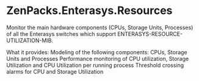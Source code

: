 # ZenPacks.Enterasys.Resources
Monitor the main hardware components (CPUs, Storage Units, Processes) of all the Enterasys switches which support ENTERASYS-RESOURCE-UTILIZATION-MIB. 

What it provides:
Modeling of the following components: CPUs, Storage Units and Processes
Performance monitoring of CPU utilization, Storage Utilization and CPU Utilization per running process
Threshold crossing alarms for CPU and Storage Utilization
